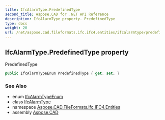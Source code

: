 ```yaml
---
title: IfcAlarmType.PredefinedType
second_title: Aspose.CAD for .NET API Reference
description: IfcAlarmType property. PredefinedType
type: docs
weight: 20
url: /net/aspose.cad.fileformats.ifc.ifc4.entities/ifcalarmtype/predefinedtype/
---
```

## IfcAlarmType.PredefinedType property

PredefinedType

```csharp
public IfcAlarmTypeEnum PredefinedType { get; set; }
```

### See Also

* enum [IfcAlarmTypeEnum](../../../aspose.cad.fileformats.ifc.ifc4.types/ifcalarmtypeenum/)
* class [IfcAlarmType](../)
* namespace [Aspose.CAD.FileFormats.Ifc.IFC4.Entities](../../ifcalarmtype/)
* assembly [Aspose.CAD](../../../)


